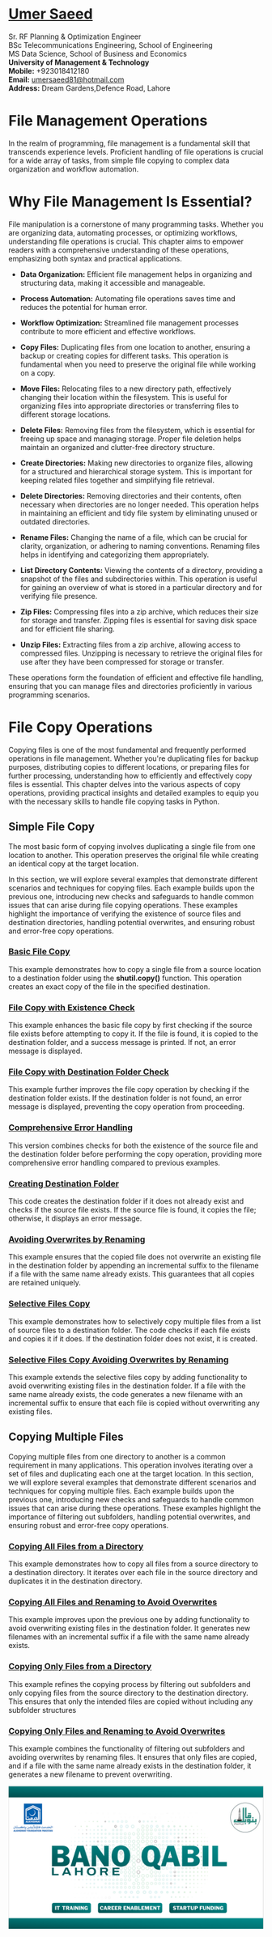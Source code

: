#  [Umer Saeed](https://www.linkedin.com/in/engumersaeed/)
Sr. RF Planning & Optimization Engineer<br>
BSc Telecommunications Engineering, School of Engineering<br>
MS Data Science, School of Business and Economics<br>
**University of Management & Technology**<br>
**Mobile:**     +923018412180<br>
**Email:**  umersaeed81@hotmail.com<br>
**Address:** Dream Gardens,Defence Road, Lahore<br>

# File Management Operations

In the realm of programming, file management is a fundamental skill that transcends experience levels. Proficient handling of file operations is crucial for a wide array of tasks, from simple file copying to complex data organization and workflow automation.

# Why File Management Is Essential?
File manipulation is a cornerstone of many programming tasks. Whether you are organizing data, automating processes, or optimizing workflows, understanding file operations is crucial. This chapter aims to empower readers with a comprehensive understanding of these operations, emphasizing both syntax and practical applications.

- **Data Organization:** Efficient file management helps in organizing and structuring data, making it accessible and manageable.

- **Process Automation:** Automating file operations saves time and reduces the potential for human error.

- **Workflow Optimization:** Streamlined file management processes contribute to more efficient and effective workflows.

- **Copy Files:** Duplicating files from one location to another, ensuring a backup or creating copies for different tasks. This operation is fundamental when you need to preserve the original file while working on a copy.

- **Move Files:** Relocating files to a new directory path, effectively changing their location within the filesystem. This is useful for organizing files into appropriate directories or transferring files to different storage locations.

- **Delete Files:** Removing files from the filesystem, which is essential for freeing up space and managing storage. Proper file deletion helps maintain an organized and clutter-free directory structure.

- **Create Directories:** Making new directories to organize files, allowing for a structured and hierarchical storage system. This is important for keeping related files together and simplifying file retrieval.

- **Delete Directories:** Removing directories and their contents, often necessary when directories are no longer needed. This operation helps in maintaining an efficient and tidy file system by eliminating unused or outdated directories.

- **Rename Files:** Changing the name of a file, which can be crucial for clarity, organization, or adhering to naming conventions. Renaming files helps in identifying and categorizing them appropriately.

- **List Directory Contents:** Viewing the contents of a directory, providing a snapshot of the files and subdirectories within. This operation is useful for gaining an overview of what is stored in a particular directory and for verifying file presence.

- **Zip Files:** Compressing files into a zip archive, which reduces their size for storage and transfer. Zipping files is essential for saving disk space and for efficient file sharing.

- **Unzip Files:** Extracting files from a zip archive, allowing access to compressed files. Unzipping is necessary to retrieve the original files for use after they have been compressed for storage or transfer.

These operations form the foundation of efficient and effective file handling, ensuring that you can manage files and directories proficiently in various programming scenarios.

# File Copy Operations

Copying files is one of the most fundamental and frequently performed operations in file management. Whether you're duplicating files for backup purposes, distributing copies to different locations, or preparing files for further processing, understanding how to efficiently and effectively copy files is essential. This chapter delves into the various aspects of copy operations, providing practical insights and detailed examples to equip you with the necessary skills to handle file copying tasks in Python.

## Simple File Copy

The most basic form of copying involves duplicating a single file from one location to another. This operation preserves the original file while creating an identical copy at the target location.

In this section, we will explore several examples that demonstrate different scenarios and techniques for copying files. Each example builds upon the previous one, introducing new checks and safeguards to handle common issues that can arise during file copying operations. These examples highlight the importance of verifying the existence of source files and destination directories, handling potential overwrites, and ensuring robust and error-free copy operations.

### [Basic File Copy](https://github.com/Umersaeed81/File_Management_Operations/blob/main/Simple_File_Copy/Example-01.md)<br>

This example demonstrates how to copy a single file from a source location to a destination folder using the **shutil.copy()** function. This operation creates an exact copy of the file in the specified destination.

### [File Copy with Existence Check](https://github.com/Umersaeed81/File_Management_Operations/blob/main/Simple_File_Copy/Example-02.md)

This example enhances the basic file copy by first checking if the source file exists before attempting to copy it. If the file is found, it is copied to the destination folder, and a success message is printed. If not, an error message is displayed.


### [File Copy with Destination Folder Check](https://github.com/Umersaeed81/File_Management_Operations/blob/main/Simple_File_Copy/Example-03.md)

This example further improves the file copy operation by checking if the destination folder exists. If the destination folder is not found, an error message is displayed, preventing the copy operation from proceeding.

### [Comprehensive Error Handling](https://github.com/Umersaeed81/File_Management_Operations/blob/main/Simple_File_Copy/Example-04.md)

This version combines checks for both the existence of the source file and the destination folder before performing the copy operation, providing more comprehensive error handling compared to previous examples.


### [Creating Destination Folder](https://github.com/Umersaeed81/File_Management_Operations/blob/main/Simple_File_Copy/Example-05.md)

This code creates the destination folder if it does not already exist and checks if the source file exists. If the source file is found, it copies the file; otherwise, it displays an error message.

### [Avoiding Overwrites by Renaming](https://github.com/Umersaeed81/File_Management_Operations/blob/main/Simple_File_Copy/Example-06.md)

This example ensures that the copied file does not overwrite an existing file in the destination folder by appending an incremental suffix to the filename if a file with the same name already exists. This guarantees that all copies are retained uniquely.

### [Selective Files Copy](https://github.com/Umersaeed81/File_Management_Operations/blob/main/Simple_File_Copy/Example-07.md)

This example demonstrates how to selectively copy multiple files from a list of source files to a destination folder. The code checks if each file exists and copies it if it does. If the destination folder does not exist, it is created.

### [Selective Files Copy Avoiding Overwrites by Renaming](https://github.com/Umersaeed81/File_Management_Operations/blob/main/Simple_File_Copy/Example-08.md)

This example extends the selective files copy by adding functionality to avoid overwriting existing files in the destination folder. If a file with the same name already exists, the code generates a new filename with an incremental suffix to ensure that each file is copied without overwriting any existing files.

## Copying Multiple Files

Copying multiple files from one directory to another is a common requirement in many applications. This operation involves iterating over a set of files and duplicating each one at the target location. In this section, we will explore several examples that demonstrate different scenarios and techniques for copying multiple files. Each example builds upon the previous one, introducing new checks and safeguards to handle common issues that can arise during these operations. These examples highlight the importance of filtering out subfolders, handling potential overwrites, and ensuring robust and error-free copy operations.

### [Copying All Files from a Directory](https://github.com/Umersaeed81/File_Management_Operations/blob/main/Copying_Multiple_Files/Example-09.md)
This example demonstrates how to copy all files from a source directory to a destination directory. It iterates over each file in the source directory and duplicates it in the destination directory.

### [Copying All Files and Renaming to Avoid Overwrites](https://github.com/Umersaeed81/File_Management_Operations/blob/main/Copying_Multiple_Files/Example-10.md)
This example improves upon the previous one by adding functionality to avoid overwriting existing files in the destination folder. It generates new filenames with an incremental suffix if a file with the same name already exists.

### [Copying Only Files from a Directory](https://github.com/Umersaeed81/File_Management_Operations/blob/main/Copying_Multiple_Files/Example-11.md)

This example refines the copying process by filtering out subfolders and only copying files from the source directory to the destination directory. This ensures that only the intended files are copied without including any subfolder structures

### [Copying Only Files and Renaming to Avoid Overwrites](https://github.com/Umersaeed81/File_Management_Operations/blob/main/Copying_Multiple_Files/Example-12.md)

This example combines the functionality of filtering out subfolders and avoiding overwrites by renaming files. It ensures that only files are copied, and if a file with the same name already exists in the destination folder, it generates a new filename to prevent overwriting.






![](https://github.com/Umersaeed81/File_Management_Operations/blob/main/log/pic1.png?raw=true)
